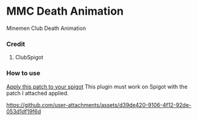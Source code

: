 # MMC Death Animation
Minemen Club Death Animation

### Credit
1. ClubSpigot

### How to use
[Apply this patch to your spigot](https://gist.github.com/dogsbean/9aac69cc00ada079f43f5c8ca29b5861)
This plugin must work on Spigot with the patch I attached applied.

https://github.com/user-attachments/assets/d39de420-9106-4f12-92de-053d1df19f6d

